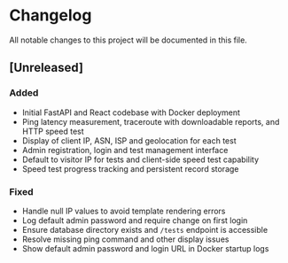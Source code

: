# Changelog

All notable changes to this project will be documented in this file.

## [Unreleased]

### Added
- Initial FastAPI and React codebase with Docker deployment
- Ping latency measurement, traceroute with downloadable reports, and HTTP speed test
- Display of client IP, ASN, ISP and geolocation for each test
- Admin registration, login and test management interface
- Default to visitor IP for tests and client-side speed test capability
- Speed test progress tracking and persistent record storage

### Fixed
- Handle null IP values to avoid template rendering errors
- Log default admin password and require change on first login
- Ensure database directory exists and `/tests` endpoint is accessible
- Resolve missing ping command and other display issues
- Show default admin password and login URL in Docker startup logs

